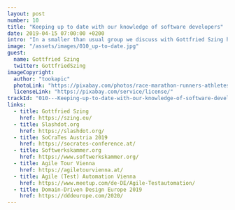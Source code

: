 ```yaml
---
layout: post
number: 10
title: "Keeping up to date with our knowledge of software developers"
date: 2019-04-15 07:00:00 +0200
intro: "In a smaller than usual group we discuss with Gottfried Szing how we keep on the pulse of our craft and industry. This discussion leads us from Twitter feeds over local communities to the dislike of conferences as advertisements in disguise."
image: "/assets/images/010_up-to-date.jpg"
guest:
  name: Gottfried Szing
  twitter: GottfriedSzing
imageCopyright:
  author: "tookapic"
  photoLink: "https://pixabay.com/photos/race-marathon-runners-athletes-932254/"
  licenseLink: "https://pixabay.com/service/license/"
trackId: "010---Keeping-up-to-date-with-our-knowledge-of-software-developers-e3o4rl"
links:
  - title: Gottfried Szing
    href: https://szing.eu/
  - title: Slashdot.org
    href: https://slashdot.org/
  - title: SoCraTes Austria 2019
    href: https://socrates-conference.at/
  - title: Softwerkskammer.org
    href: https://www.softwerkskammer.org/
  - title: Agile Tour Vienna
    href: https://agiletourvienna.at/
  - title: Agile (Test) Automation Vienna
    href: https://www.meetup.com/de-DE/Agile-Testautomation/
  - title: Domain-Driven Design Europe 2019
    href: https://dddeurope.com/2020/
---
```

